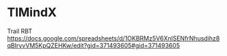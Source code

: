 # TlMindX
Trail RBT
https://docs.google.com/spreadsheets/d/1OKBRMz5V6XnlSENfrNhusdihz8qBIryvVM5KpQZEHKw/edit?gid=371493605#gid=371493605
